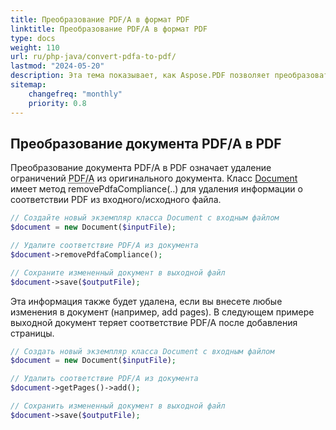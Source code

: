 ```yaml
---
title: Преобразование PDF/A в формат PDF
linktitle: Преобразование PDF/A в формат PDF
type: docs
weight: 110
url: ru/php-java/convert-pdfa-to-pdf/
lastmod: "2024-05-20"
description: Эта тема показывает, как Aspose.PDF позволяет преобразовать файл PDF/A в документ PDF с помощью библиотеки PHP.
sitemap:
    changefreq: "monthly"
    priority: 0.8
---
```


## Преобразование документа PDF/A в PDF

Преобразование документа PDF/A в PDF означает удаление ограничений <abbr title="Архив формата портативных документов">PDF/A</abbr> из оригинального документа. Класс [Document](https://reference.aspose.com/pdf/java/com.aspose.pdf/Document) имеет метод removePdfaCompliance(..) для удаления информации о соответствии PDF из входного/исходного файла.

```php
// Создайте новый экземпляр класса Document с входным файлом
$document = new Document($inputFile);

// Удалите соответствие PDF/A из документа
$document->removePdfaCompliance();

// Сохраните измененный документ в выходной файл
$document->save($outputFile);
```

Эта информация также будет удалена, если вы внесете любые изменения в документ (например,
 add pages). В следующем примере выходной документ теряет соответствие PDF/A после добавления страницы.

```php
// Создать новый экземпляр класса Document с входным файлом
$document = new Document($inputFile);

// Удалить соответствие PDF/A из документа
$document->getPages()->add();

// Сохранить измененный документ в выходной файл
$document->save($outputFile);
```
